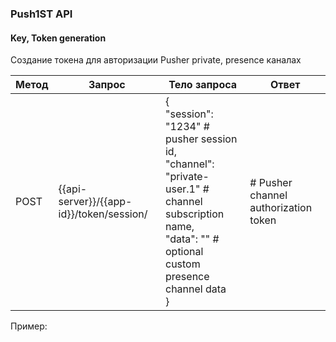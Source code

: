 ### Push1ST API

#### Key, Token generation

Создание токена для авторизации Pusher private, presence каналах

Метод | Запрос | Тело запроса | Ответ 
----- | ------ | -------------| -----
POST | {{api-server}}/{{app-id}}/token/session/ | {<br>"session": "1234" # pusher session id,<br>"channel": "private-user.1" # channel subscription name,<br>"data": "" # optional custom presence channel data<br>} | <string> # Pusher channel authorization token

Пример:
